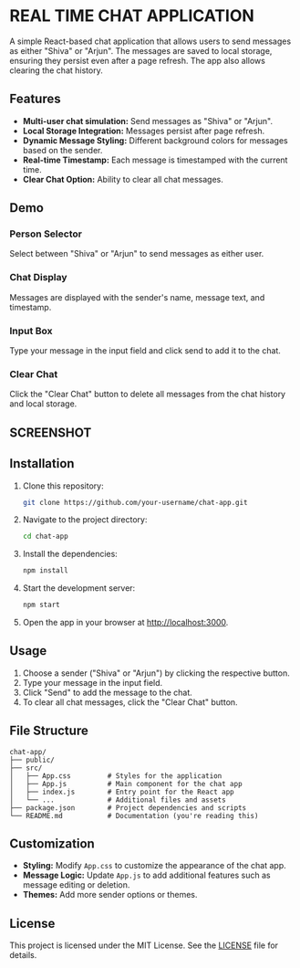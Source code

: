 # REAL TIME CHAT APPLICATION 

A simple React-based chat application that allows users to send messages as either "Shiva" or "Arjun". The messages are saved to local storage, ensuring they persist even after a page refresh. The app also allows clearing the chat history.

## Features

- **Multi-user chat simulation:** Send messages as "Shiva" or "Arjun".
- **Local Storage Integration:** Messages persist after page refresh.
- **Dynamic Message Styling:** Different background colors for messages based on the sender.
- **Real-time Timestamp:** Each message is timestamped with the current time.
- **Clear Chat Option:** Ability to clear all chat messages.

## Demo

### Person Selector
Select between "Shiva" or "Arjun" to send messages as either user.

### Chat Display
Messages are displayed with the sender's name, message text, and timestamp.

### Input Box
Type your message in the input field and click send to add it to the chat.

### Clear Chat
Click the "Clear Chat" button to delete all messages from the chat history and local storage.  


## SCREENSHOT 






## Installation

1. Clone this repository:

   ```bash
   git clone https://github.com/your-username/chat-app.git
   ```

2. Navigate to the project directory:

   ```bash
   cd chat-app
   ```

3. Install the dependencies:

   ```bash
   npm install
   ```

4. Start the development server:

   ```bash
   npm start
   ```

5. Open the app in your browser at [http://localhost:3000](http://localhost:3000).

## Usage

1. Choose a sender ("Shiva" or "Arjun") by clicking the respective button.
2. Type your message in the input field.
3. Click "Send" to add the message to the chat.
4. To clear all chat messages, click the "Clear Chat" button.

## File Structure

```
chat-app/
├── public/
├── src/
│   ├── App.css         # Styles for the application
│   ├── App.js          # Main component for the chat app
│   ├── index.js        # Entry point for the React app
│   └── ...             # Additional files and assets
├── package.json        # Project dependencies and scripts
└── README.md           # Documentation (you're reading this)
```

## Customization

- **Styling:** Modify `App.css` to customize the appearance of the chat app.
- **Message Logic:** Update `App.js` to add additional features such as message editing or deletion.
- **Themes:** Add more sender options or themes.

## License

This project is licensed under the MIT License. See the [LICENSE](LICENSE) file for details.



